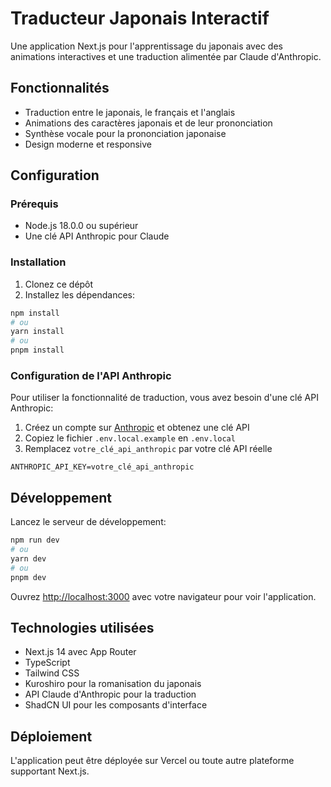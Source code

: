 # Traducteur Japonais Interactif

Une application Next.js pour l'apprentissage du japonais avec des animations interactives et une traduction alimentée par Claude d'Anthropic.

## Fonctionnalités

- Traduction entre le japonais, le français et l'anglais
- Animations des caractères japonais et de leur prononciation
- Synthèse vocale pour la prononciation japonaise
- Design moderne et responsive

## Configuration

### Prérequis

- Node.js 18.0.0 ou supérieur
- Une clé API Anthropic pour Claude

### Installation

1. Clonez ce dépôt
2. Installez les dépendances:

```bash
npm install
# ou
yarn install
# ou
pnpm install
```

### Configuration de l'API Anthropic

Pour utiliser la fonctionnalité de traduction, vous avez besoin d'une clé API Anthropic:

1. Créez un compte sur [Anthropic](https://www.anthropic.com/) et obtenez une clé API
2. Copiez le fichier `.env.local.example` en `.env.local`
3. Remplacez `votre_clé_api_anthropic` par votre clé API réelle

```
ANTHROPIC_API_KEY=votre_clé_api_anthropic
```

## Développement

Lancez le serveur de développement:

```bash
npm run dev
# ou
yarn dev
# ou
pnpm dev
```

Ouvrez [http://localhost:3000](http://localhost:3000) avec votre navigateur pour voir l'application.

## Technologies utilisées

- Next.js 14 avec App Router
- TypeScript
- Tailwind CSS
- Kuroshiro pour la romanisation du japonais
- API Claude d'Anthropic pour la traduction
- ShadCN UI pour les composants d'interface

## Déploiement

L'application peut être déployée sur Vercel ou toute autre plateforme supportant Next.js.
